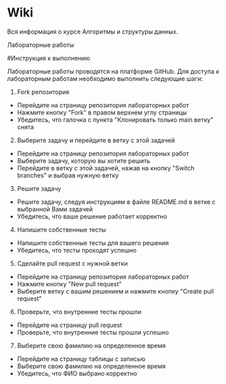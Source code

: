 # Wiki
Вся информация о курсе Алгоритмы и структуры данных.


Лабораторные работы

#Инструкция к выполнению

Лабораторные работы проводятся на платформе GitHub. Для доступа к лабораторным работам необходимо выполнить следующие шаги:


1. Fork репозитория
  - Перейдите на страницу репозитория лабораторных работ
  - Нажмите кнопку "Fork" в правом верхнем углу страницы
  - Убедитесь, что галочка с пункта "Клонировать только main ветку" снята
2. Выберите задачу и перейдите в ветку с этой задачей
- Перейдите на страницу репозитория лабораторных работ
- Выберите задачу, которую вы хотите решить
- Перейдите в ветку с этой задачей, нажав на кнопку "Switch branches" и выбрав нужную ветку
3. Решите задачу
- Решите задачу, следуя инструкциям в файле README.md в ветке с выбранной Вами задачей
- Убедитесь, что ваше решение работает корректно 
4. Напишите собственные тесты
- Напишите собственные тесты для вашего решения
- Убедитесь, что тесты проходят успешно
5. Сделайте pull request с нужной ветки
- Перейдите на страницу репозитория лабораторных работ
- Нажмите кнопку "New pull request"
- Выберите ветку с вашим решением и нажмите кнопку "Create pull request"
6. Проверьте, что внутренние тесты прошли
- Перейдите на страницу pull request
- Проверьте, что внутренние тесты прошли успешно
7. Выберите свою фамилию на определенное время
- Перейдите на страницу таблицы с записью
- Выберите свою фамилию на определенное время
- Убедитесь, что ФИО выбрано корректно
